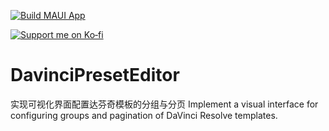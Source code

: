 [![Build MAUI App](https://github.com/BigLazyET/DavinciPresetEditor/actions/workflows/build.yml/badge.svg)](https://github.com/BigLazyET/DavinciPresetEditor/actions/workflows/build.yml)

<p align="left"> <a href="https://ko-fi.com/biglazyet"> <img src="https://ko-fi.com/img/githubbutton_sm.svg" alt="Support me on Ko‑fi"> </a> </p>

# DavinciPresetEditor
实现可视化界面配置达芬奇模板的分组与分页
Implement a visual interface for configuring groups and pagination of DaVinci Resolve templates.
